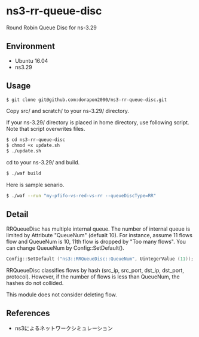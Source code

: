 # ns3-rr-queue-disc
Round Robin Queue Disc for ns-3.29

## Environment
- Ubuntu 16.04
- ns3.29

## Usage
```sh
$ git clone git@github.com:dorapon2000/ns3-rr-queue-disc.git
```

Copy src/ and scratch/ to your ns-3.29/ directory.

If your ns-3.29/ directory is placed in home directory, use following script.
Note that script overwrites files.

```sh
$ cd ns3-rr-queue-disc
$ chmod +x update.sh
$ ./update.sh
```

cd to your ns-3.29/ and build.

```sh
$ ./waf build
```

Here is sample senario.

```sh
$ ./waf --run "my-pfifo-vs-red-vs-rr --queueDiscType=RR"
```

## Detail
RRQueueDisc has multiple internal queue.
The number of internal queue is limited by Attribute "QueueNum" (defualt 10).
For instance, assume 11 flows flow and QueueNum is 10, 11th flow is dropped by "Too many flows".
You can change QueueNum by Config::SetDefault().

```cpp
Config::SetDefault ("ns3::RRQueueDisc::QueueNum", UintegerValue (11));
```

RRQueueDisc classifies flows by hash (src_ip, src_port, dst_ip, dst_port, protocol).
However, if the number of flows is less than QueueNum, the hashes do not collided.

This module does not consider deleting flow.

## References
- ns3によるネットワークシミュレーション
